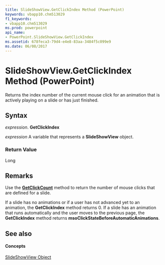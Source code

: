 ```yaml
---
title: SlideShowView.GetClickIndex Method (PowerPoint)
keywords: vbapp10.chm513029
f1_keywords:
- vbapp10.chm513029
ms.prod: powerpoint
api_name:
- PowerPoint.SlideShowView.GetClickIndex
ms.assetid: 678feca3-79d4-e4e8-83aa-3484f5c099e9
ms.date: 06/08/2017
---
```



# SlideShowView.GetClickIndex Method (PowerPoint)

Returns the index number of the current mouse click for an animation that is actively playing on a slide or has just finished.


## Syntax

 _expression_. **GetClickIndex**

 _expression_ A variable that represents a **SlideShowView** object.


### Return Value

Long


## Remarks

Use the **[GetClickCount](slideshowview-getclickcount-method-powerpoint.md)** method to return the number of mouse clicks that are defined for a slide.

If a slide has no animations or if a user has not advanced yet to an animation, the **GetClickIndex** method returns 0. If a slide has an animation that runs automatically and the user moves to the previous page, the **GetClickIndex** method returns **msoClickStateBeforeAutomaticAnimations**.


## See also


#### Concepts


[SlideShowView Object](slideshowview-object-powerpoint.md)

